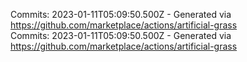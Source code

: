 Commits: 2023-01-11T05:09:50.500Z - Generated via https://github.com/marketplace/actions/artificial-grass
<br>
Commits: 2023-01-11T05:09:50.500Z - Generated via https://github.com/marketplace/actions/artificial-grass
<br>
